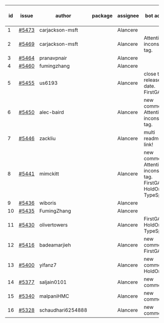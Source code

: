 | id | issue | author | package | assignee | bot advice | created date of issue | target release date | date from target |
| ------ | ------ | ------ | ------ | ------ | ------ | ------ | ------ | :-----: |
| 1 | [#5473](https://github.com/Azure/sdk-release-request/issues/5473) | carjackson-msft |  | Alancere |  | 09-09 | 09-27 |  |
| 2 | [#5469](https://github.com/Azure/sdk-release-request/issues/5469) | carjackson-msft |  | Alancere | Attention to inconsistent tag. | 09-09 | 09-27 |  |
| 3 | [#5464](https://github.com/Azure/sdk-release-request/issues/5464) | pranavpnair |  | Alancere |  | 09-06 | 09-27 |  |
| 4 | [#5460](https://github.com/Azure/sdk-release-request/issues/5460) | fumingzhang |  | Alancere |  | 09-02 | 09-26 |  |
| 5 | [#5455](https://github.com/Azure/sdk-release-request/issues/5455) | us6193 |  | Alancere | close to release date. FirstGA. | 08-30 | 09-09 | -1 |
| 6 | [#5450](https://github.com/Azure/sdk-release-request/issues/5450) | alec-baird |  | Alancere | new comment. Attention to inconsistent tag. | 08-30 | 09-27 |  |
| 7 | [#5446](https://github.com/Azure/sdk-release-request/issues/5446) | zackliu |  | Alancere | multi readme link! | 08-26 | 09-26 |  |
| 8 | [#5441](https://github.com/Azure/sdk-release-request/issues/5441) | mimckitt |  | Alancere | new comment. Attention to inconsistent tag. FirstGA. HoldOn. TypeSpec. | 08-22 | 09-27 |  |
| 9 | [#5436](https://github.com/Azure/sdk-release-request/issues/5436) | wiboris |  | Alancere |  | 08-22 | 09-27 |  |
| 10 | [#5435](https://github.com/Azure/sdk-release-request/issues/5435) | FumingZhang |  | Alancere |  | 08-22 | 09-26 |  |
| 11 | [#5430](https://github.com/Azure/sdk-release-request/issues/5430) | olivertowers |  | Alancere | FirstGA. HoldOn. TypeSpec. | 08-19 | 09-27 |  |
| 12 | [#5416](https://github.com/Azure/sdk-release-request/issues/5416) | badeamarjieh |  | Alancere | new comment. FirstGA. | 08-12 | 09-26 |  |
| 13 | [#5400](https://github.com/Azure/sdk-release-request/issues/5400) | yifanz7 |  | Alancere | new comment. HoldOn. | 08-07 | 09-27 |  |
| 14 | [#5377](https://github.com/Azure/sdk-release-request/issues/5377) | saljain0101 |  | Alancere | new comment. | 07-26 | 09-26 |  |
| 15 | [#5340](https://github.com/Azure/sdk-release-request/issues/5340) | malpaniHMC |  | Alancere | new comment. | 07-18 | 08-23 |  |
| 16 | [#5328](https://github.com/Azure/sdk-release-request/issues/5328) | schaudhari6254888 |  | Alancere | new comment. | 07-10 | 08-23 |  |
